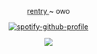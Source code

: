 <div align="center">
 <a href="https://rentry.co/nohomer">rentry </a> ~ owo
  

<div align="center">

  [![spotify-github-profile](https://spotify-github-profile.kittinanx.com/api/view?uid=31vqun7ccl2bokwd3rjr7axfzvta&cover_image=true&theme=novatorem&show_offline=false&background_color=121212&interchange=false&bar_color=53b14f&bar_color_cover=false)](https://github.com/kittinan/spotify-github-profile)
  </div>
<div align="center">
  <img src="https://i.pinimg.com/736x/54/5a/d9/545ad9208d45221a6aa93041400a911b.jpg">








                                                                                                                                     











